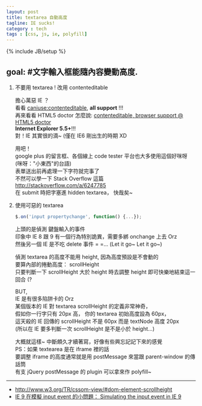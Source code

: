 ```yaml
---
layout: post
title: textarea 自動高度
tagline: IE sucks!
category : tech
tags : [css, js, ie, polyfill]
---
```

{% include JB/setup %}

## goal: #文字輸入框能隨內容變動高度.

1. 不要用 textarea ! 改用 contenteditable

    擔心萬惡 IE ？  
    看看 [caniuse:contenteditable](http://caniuse.com/#feat=contenteditable), **all support** !!!  
    再來看看 HTML5 doctor 怎麼說: [contenteditable, browser support @ HTML5 doctor](http://html5doctor.com/the-contenteditable-attribute/#browser-support)  
    **Internet Explorer 5.5+**!!!  
    對！IE 其實很的滴~ (僅在 IE6 剛出生的時期 XD

    用吧！  
    google plus 的留言框、各個線上 code tester 平台也大多使用這個好咪呀 (咪呀："小東西"的台語)  
    表單送出前再處理一下字符就完事了  
    不然可以學一下 Stack Overflow 這篇 <http://stackoverflow.com/a/6247785>  
    在 submit 時把字塞進 hidden textarea， 快哉矣~

2. 使用可惡的 textarea
    ``` javascript
    $.on('input propertychange', function() {...});
    ```
    上頭的是偵測 鍵盤輸入的事件  
    印象中 IE 8 跟 9 有一個行為特別詭異，需要多綁 onchange 上去 Orz  
    然後另一個 IE 是不吃 delete 事件 = =...
    (Let it go~ Let it go~)

    偵測 textarea 的高度不能用 height, 因為高度預設是不會動的  
    要算內部的捲動高度： scrollHeight  
    只要判斷一下 scrollHeight 大於 height 時去調整 height 即可快樂地結束這一回合 (?

    BUT,  
    IE 是有很多陷阱卡的 Orz  
    某個版本的 IE 對 textarea scrollHeight 的定義非常神奇，  
    假如你一行字只有 20px 高， 你的 textarea 初始高度設為 60px，  
    這天殺的 IE 回傳的 scrollHeight 不是 60px 而是 textNode 高度 20px  
    (所以在 IE 要多判斷一次 scrollHeight 是不是小於 height...)

    大概就這樣~
    中斷頗久才續著寫，好像有些興忘記記下來的感覺  
    PS：如果 textearea 是在 iframe 裡的話  
    要調整 iframe 的高度通常就是用 postMessage 來當跟 parent-window 的傳話筒  
    有支 jQuery postMessage 的 plugin 可以拿來作 polyfill~

---

+ <http://www.w3.org/TR/cssom-view/#dom-element-scrollheight>
+ [IE 9 在模擬 input event 的小問題： Simulating the input event in IE 9](http://benalpert.com/2013/06/18/a-near-perfect-oninput-shim-for-ie-8-and-9.html#simulating_the_input_event_in_ie_9)
